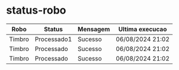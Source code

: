 # status-robo


Robo | Status | Mensagem | Ultima execucao
--- | --- | --- |--- |
Timbro | Processado1 | Sucesso | 06/08/2024 21:02
Timbro | Processado | Sucesso | 06/08/2024 21:02
Timbro | Processado | Sucesso | 06/08/2024 21:02
